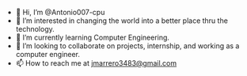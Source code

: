- 👋 Hi, I’m @Antonio007-cpu
- 👀 I’m interested in changing the world into a better place thru the technology.
- 🌱 I’m currently learning Computer Engineering.
- 💞️ I’m looking to collaborate on projects, internship, and working as a computer engineer.
- 📫 How to reach me at jmarrero3483@gmail.com 

<!---
Antonio007-cpu/Antonio007-cpu is a ✨ special ✨ repository because its `README.md` (this file) appears on your GitHub profile.
You can click the Preview link to take a look at your changes.
--->
